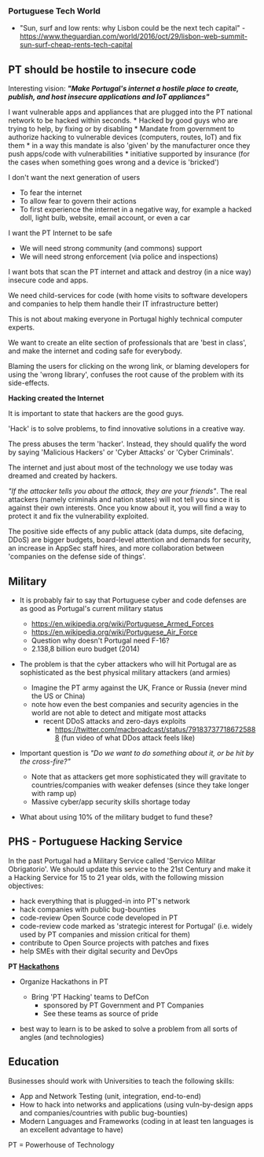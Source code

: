 ### Portuguese Tech World

- "Sun, surf and low rents: why Lisbon could be the next tech capital" -  https://www.theguardian.com/world/2016/oct/29/lisbon-web-summit-sun-surf-cheap-rents-tech-capital

## PT should be hostile to insecure code

Interesting vision: _**"Make Portugal's internet a hostile place to create, publish, and host insecure applications and IoT appliances"**_

I want vulnerable apps and appliances that are plugged into the PT national network to be hacked within seconds.
    * Hacked by good guys who are trying to help, by fixing or by disabling
    * Mandate from government to authorize hacking to vulnerable devices (computers, routes, IoT) and fix them
    * in a way this mandate is also 'given' by the manufacturer once they push apps/code with vulnerabilities
    * initiative supported by insurance (for the cases when something goes wrong and a device is 'bricked')

I don't want the next generation of users
  * To fear the internet  
  * To allow fear to govern their actions
  * To first experience the internet in a negative way, for example a hacked doll, light bulb, website, email account, or even a car

I want the PT Internet to be safe
  * We will need strong community (and commons) support
  * We will need strong enforcement (via police and inspections)

I want bots that scan the PT internet and attack and destroy (in a nice way) insecure code and apps.

We need child-services for code (with home visits to software developers and companies to help them handle their IT infrastructure better)

This is not about making everyone in Portugal highly technical computer experts.

We want to create an elite section of professionals that are 'best in class', and make the internet and coding safe for everybody.

Blaming the users for clicking on the wrong link, or blaming developers for using the 'wrong library', confuses the root cause of the problem with its side-effects.

**Hacking created the Internet**

It is important to state that hackers are the good guys.

'Hack' is to solve problems, to find innovative solutions in a creative way.

The press abuses the term 'hacker'. Instead, they should qualify the word by saying 'Malicious Hackers' or 'Cyber Attacks' or 'Cyber Criminals'.

The internet and just about most of the technology we use today was dreamed and created by hackers.

_"If the attacker tells you about the attack, they are your friends"_. The real attackers (namely criminals and nation states) will not tell you since it is against their own interests. Once you know about it, you will find a way to protect it and fix the vulnerability exploited.

The positive side effects of any public attack (data dumps, site defacing, DDoS) are bigger budgets, board-level attention and demands for security, an increase in AppSec staff hires, and more collaboration between 'companies on the defense side of things'.

## Military

  * It is probably fair to say that Portuguese cyber and code defenses are as good as Portugal's current military status
    * https://en.wikipedia.org/wiki/Portuguese_Armed_Forces
    * https://en.wikipedia.org/wiki/Portuguese_Air_Force
    * Question why doesn't Portugal need F-16?
    * 2.138,8 billion euro budget (2014)

  * The problem is that the cyber attackers who will hit Portugal are as sophisticated as the best physical military attackers (and armies)
    * Imagine the PT army against the UK, France or Russia (never mind the US or China)
    * note how even the best companies and security agencies in the world are not able to detect and mitigate most attacks
      * recent DDoS attacks and zero-days exploits
        * https://twitter.com/macbroadcast/status/791837377186725888 (fun video of what DDos attack feels like)
  * Important question is _"Do we want to do something about it, or be hit by the cross-fire?"_
      * Note that as attackers get more sophisticated they will gravitate to countries/companies with weaker defenses (since they take longer with ramp up)
      * Massive cyber/app security skills shortage today

 * What about using 10% of the military budget to fund these?
    
## PHS - Portuguese Hacking Service

In the past Portugal had a Military Service called 'Servico Militar Obrigatorio'. We should update this service to the 21st Century and make it a Hacking Service for 15 to 21 year olds, with the following mission objectives:
    
   * hack everything that is plugged-in into PT's network
   * hack companies with public bug-bounties
   * code-review Open Source code developed in PT
   * code-review code marked as 'strategic interest for Portugal' (i.e. widely used by PT companies and mission critical for them)
   * contribute to Open Source projects with patches and fixes
   * help SMEs with their digital security and DevOps
   
**PT [Hackathons](https://en.wikipedia.org/wiki/Hackathon)**

  * Organize Hackathons in PT
    * Bring 'PT Hacking' teams to DefCon
      * sponsored by PT Government and PT Companies
      * See these teams as source of pride    

* best way to learn is to be asked to solve a problem from all sorts of angles (and technologies)

## Education

Businesses should work with Universities to teach the following skills:
  * App and Network Testing (unit, integration, end-to-end)
  * How to hack into networks and applications (using vuln-by-design apps and companies/countries with public bug-bounties)
  * Modern Languages and Frameworks (coding in at least ten languages is an excellent advantage to have)
 






PT = Powerhouse of Technology

